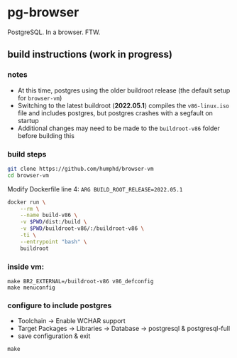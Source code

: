 # pg-browser
PostgreSQL.  In a browser.  FTW.

## build instructions (work in progress)

### notes
- At this time, postgres using the older buildroot release (the default setup for `browser-vm`)
- Switching to the latest buildroot (**2022.05.1**) compiles the `v86-linux.iso` file and includes postgres, but postgres crashes with a segfault on startup
- Additional changes may need to be made to the `buildroot-v86` folder before building this

### build steps

```sh
git clone https://github.com/humphd/browser-vm
cd browser-vm
```

Modify Dockerfile line 4:
`ARG BUILD_ROOT_RELEASE=2022.05.1`

```sh
docker run \
    --rm \
    --name build-v86 \
    -v $PWD/dist:/build \
    -v $PWD/buildroot-v86/:/buildroot-v86 \
    -ti \
    --entrypoint "bash" \
    buildroot
```

### inside vm:

```
make BR2_EXTERNAL=/buildroot-v86 v86_defconfig
make menuconfig
```

### configure to include postgres

- Toolchain -> Enable WCHAR support
- Target Packages -> Libraries -> Database -> postgresql & postgresql-full
- save configuration & exit

```
make
```
